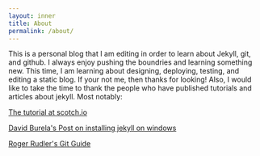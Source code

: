 ```yaml
---
layout: inner
title: About
permalink: /about/
---
```


This is a personal blog that I am editing in order to learn about Jekyll, git, and github.  I always enjoy pushing the boundries and learning something new.  This time, I am learning about designing, deploying, testing, and editing a static blog.  If your not me, then thanks for looking!  Also, I would like to take the time to thank the people who have published tutorials and articles about jekyll.  Most notably:

[The tutorial at scotch.io](https://scotch.io/tutorials/getting-started-with-jekyll-plus-a-free-bootstrap-3-starter-theme)

[David Burela's Post on installing jekyll on windows](https://davidburela.wordpress.com/2015/11/28/easily-install-jekyll-on-windows-with-3-command-prompt-entries-and-chocolatey/)

[Roger Rudler's Git Guide](http://rogerdudler.github.io/git-guide/)

